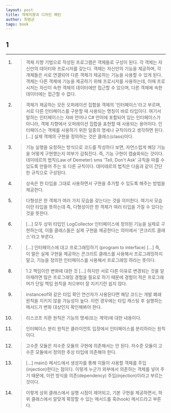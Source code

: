 ```yaml
---
layout: post
title: 객체지향과 디자인 패턴
author: 최범균
tags: book
---
```


## 1


----

1. > 객체 지향 기법으로 작성된 프로그램은 객체들로 구성이 된다. 각 객체는 자신만의 데이터와 프로시저를 갖는다. 객체는 자신만의 기능을 제공하며, 각 개체들은 서로 연결되어 다른 객체가 제공하는 기능을 사용할 수 있게 된다. 객체는 다른 객체에 기능을 제공하기 위해 프로시저를 사용하는데, 이때 프로시저는 자신이 속한 객체의 데이터에만 접근할 수 있으며, 다른 객체에 속한 데이터에는 접근할 수 없다.

2. > 객체가 제공하는 모든 오퍼레이션 집합을 객체의 '인터페이스'라고 부르며, 서로 다른 인터페이스를 구분할 때 사용되는 명칭이 바로 타입이다. 여기서 말하는 인터페이스는 자바 언어나 C# 언어에 포함되어 있는 인터페이스가 아니라, 객체 지향에서 오퍼레이션 집합을 표현할 때 사용되는 용어이다. 인터페이스는 객체를 사용하기 위한 일종의 명세나 규칙이라고 생각하면 된다. [...] 실제 객체의 구현을 정의하는 것은 클래스(class)이다.

3. > 기능 실행을 요청하는 방식으로 코드를 작성하다 보면, 자연스럽게 해당 기능을 어떻게 구현했는지 여부가 감춰진다. 즉, 기능 구현이 캡슐화되는 것이다. 데미테르의 법칙(Law of Demeter) sms 'Tell, Don't Ask' 규칙을 따를 수 있도록 만들어 주는 또 다른 규칙이다. 데미테르의 법칙은 다음과 같이 간단한 규칙으로 구성된다.

4. > 상속은 한 타입을 그대로 사용하면서 구현을 추가할 수 있도록 해주는 방법을 제공한다.

5. > 다형성은 한 객체가 여러 가지 모습을 갖는다는 것을 의미한다. 여기서 모습이란 타입을 뜻하는데 즉, 다형성이란 한 객체가 여러 타입을 가질 수 있다는 것을 뜻한다.

6. > [...] 모두 상위 타입인 LogCollector 인터페이스에 정의된 기능을 실제로 구현하는데, 이들 클래스들은 실제 구현을 제공한다는 의미에서 '콘크리트 클래스'라고 부른다.

7. > [...] 인터페이스에 대고 프로그래밍하기 (program to interface) [...] 즉, 이 말은 실제 구현을 제공하는 콘크리트 클래스를 사용해서 프로그래밍하지 말고, 기능을 정의한 인터페이스를 사용해서 프로그래밍 하라는 뜻이다.

8. > 1.2 책임이란 변화에 대한 것 [...] 하지만 서로 다른 이유로 변경되는 것을 알아채려면 많은 프로그래밍 경험을 필요로 하기 때문에 경험이 적은 프로그래머가 단일 책임 원칙을 처으부터 잘 지키기란 쉽지 않다.

9. > instanceof와 같은 타입 확인 연산자가 사용된다면 해당 코드는 개발 폐쇄 원칙을 지키지 않을 가능성이 높다. 이런 경우에는 타입 캐스팅 후 실행하는 메서드가 변화 대상인지 확인해봐야 한다.

10. > 리스코프 치환 원칙은 기능의 명세(또는 계약)에 대한 내용이다. 

11. > 인터페이스 분리 원칙은 클라이언트 입장에서 인터페이스를 분리하라는 원칙이다.

12. > 고수준 모듈은 저수준 모듈의 구현에 의존해서는 안 된다. 저수준 모듈이 고수준 모듈에서 정의한 추상 타입에 의존해야 한다.

13. > [...] main() 메서드에서 생성자를 통해 이들이 사용할 객체를 주입(injection)한다는 점이다. 이렇게 누군가 외부에서 의존하는 객체를 넣어 주기 때문에, 이런 방식을 의존(dependency) 주입(injection)이라고 부르는 것이다.

14. > 이렇게 상위 클래스에서 실행 시점이 제어되고, 기본 구현을 제공하면서, 하위 클래스에서 알맞게 확장할 수 있는 메서드를 훅(hook) 메서드라고 부른다.

